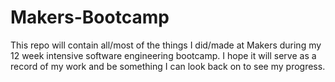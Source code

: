 # Makers-Bootcamp

This repo will contain all/most of the things I did/made at Makers during my 12 week intensive software engineering bootcamp. I hope it will serve as a record of my work and be something I can look back on to see my progress.
